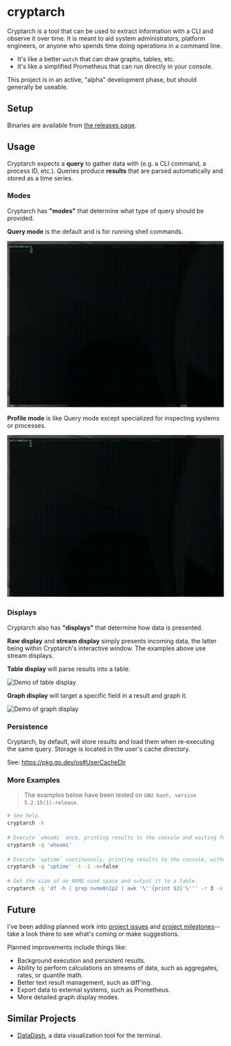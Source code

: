 cryptarch
=========

Cryptarch is a tool that can be used to extract information with a CLI and observe it over time. It
is meant to aid system administrators, platform engineers, or anyone who spends time doing
operations in a command line.

- It's like a better `watch` that can draw graphs, tables, etc.
- It's like a simplified Prometheus that can run directly in your console.

This project is in an active, "alpha" development phase, but should generally be useable.

Setup
-----

Binaries are available from [the releases page](https://github.com/spacez320/cryptarch/releases).

Usage
-----

Cryptarch expects a **query** to gather data with (e.g. a CLI command, a process ID, etc.). Queries
produce **results** that are parsed automatically and stored as a time series.

### Modes

Cryptarch has **"modes"** that determine what type of query should be provided.

**Query mode** is the default and is for running shell commands.

![Demo of query mode](https://raw.githubusercontent.com/spacez320/cryptarch/master/assets/query-mode.gif)

**Profile mode** is like Query mode except specialized for inspecting systems or processes.

![Demo of profile mode](https://raw.githubusercontent.com/spacez320/cryptarch/master/assets/profile-mode.gif)

### Displays

Cryptarch also has **"displays"** that determine how data is presented.

**Raw display** and **stream display** simply presents incoming data, the latter being within
Cryptarch's interactive window. The examples above use stream displays.

**Table display** will parse results into a table.

![Demo of table display](https://raw.githubusercontent.com/spacez320/cryptarch/master/assets/table-display.gif)

**Graph display** will target a specific field in a result and graph it.

![Demo of graph display](https://raw.githubusercontent.com/spacez320/cryptarch/master/assets/graph-display.gif)

### Persistence

Cryptarch, by default, will store results and load them when re-executing the same query. Storage is
located in the user's cache directory.

See: <https://pkg.go.dev/os#UserCacheDir>

### More Examples

> The examples below have been tested on `GNU bash, version 5.2.15(1)-release`.

```sh
# See help.
cryptarch -h

# Execute `whoami` once, printing results to the console and waiting for a user to `^C`.
cryptarch -q 'whoami'

# Execute `uptime` continuously, printing results to the console, without using persistence.
cryptarch -q 'uptime' -t -1 -e=false

# Get the size of an NVME used space and output it to a table.
cryptarch -q 'df -h | grep nvme0n1p2 | awk '\''{print $3}'\''' -r 3 -v "NVME Used Space" -t -1
```

Future
------

I've been adding planned work into [project issues](https://github.com/spacez320/cryptarch/issues)
and [project milestones](https://github.com/spacez320/cryptarch/milestone/1)--take a look there to
see what's coming or make suggestions.

Planned improvements include things like:

- Background execution and persistent results.
- Ability to perform calculations on streams of data, such as aggregates, rates, or quantile math.
- Better text result management, such as diff'ing.
- Export data to external systems, such as Prometheus.
- More detailed graph display modes.

Similar Projects
----------------

- [DataDash](https://github.com/keithknott26/datadash), a data visualization tool for the terminal.
